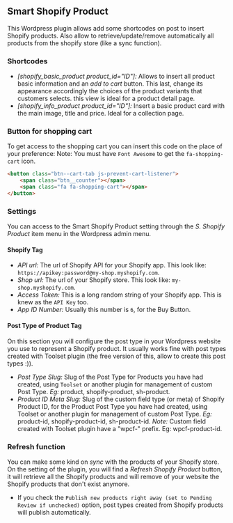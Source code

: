 ## Smart Shopify Product
This Wordpress plugin allows add some shortcodes on post to insert Shopify products. Also allow to retrieve/update/remove automatically all products from the shopify store (like a sync function).

### Shortcodes
* *[shopify_basic_product product_id="ID"]:* Allows to insert all product basic information and an *add to cart* button. This last, change its appearance accordingly the choices of the product variants that customers selects. this view is ideal for a product detail page.
* *[shopify_info_product product_id="ID"]:* Insert a basic product card with the main image, title and price. Ideal for a collection page.

### Button for shopping cart
To get access to the shopping cart you can insert this code on the place of your preference:
Note: You must have `Font Awesome` to get the `fa-shopping-cart` icon.

```html
<button class="btn--cart-tab js-prevent-cart-listener">
	<span class="btn__counter"></span>
	<span class="fa fa-shopping-cart"></span>
</button>
```

### Settings

You can access to the Smart Shopify Product setting through the *S. Shopify Product* item menu in the Wordpress admin menu.

#### Shopify Tag
* *API url:* The url of Shopify API for your Shopify app. This look like: `https://apikey:password@my-shop.myshopify.com`.
* *Shop url:* The url of your Shopify store. This look like: `my-shop.myshopify.com`.
* *Access Token:* This is a long random string of your Shopify app. This is knew as the `API Key` too.
* *App ID Number:* Usually this number is `6`, for the Buy Button.

#### Post Type of Product Tag
On this section you will configure the post type in your Wordpress website you use to represent a Shopify product. It usually works fine with post types created with Toolset plugin (the free version of this, allow to create this post types :)).

* *Post Type Slug:* Slug of the Post Type for Products you have had created, using `Toolset` or another plugin for management of custom Post Type. *Eg:* product, shopify-product, sh-product. 
* *Product ID Meta Slug:* Slug of the custom field type (or meta) of Shopify Product ID, for the Product Post Type you have had created, using Toolset or another plugin for management of custom Post Type. *Eg:* product-id, shopify-product-id, sh-product-id. *Note:* Custom field created with Toolset plugin have a "wpcf-" prefix. Eg: wpcf-product-id.


### Refresh function
You can make some kind on *sync* with the products of your Shopify store. On the setting of the plugin, you will find a *Refresh Shopify Product* button, it will retrieve all the Shopify products and will remove of your website the Shopify products that don't exist anymore.
* If you check the `Publish new products right away (set to Pending Review if unchecked)` option, post types created from Shopify products will publish automatically.

